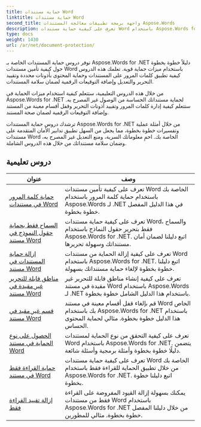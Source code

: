 ```yaml
---
title: حماية مستندات Word
linktitle: حماية مستندات Word
second_title: واجهة برمجة تطبيقات معالجة المستندات Aspose.Words
description: تعرف على كيفية حماية مستندات Word باستخدام Aspose.Words for .NET. سترشدك الدروس التعليمية خلال طرق الحماية المختلفة، مثل قفل التغييرات، وحماية كلمة المرور، وتقييد الوصول إلى عناصر المستند، وغير ذلك الكثير.
type: docs
weight: 1430
url: /ar/net/document-protection/
---
```

توفر دروس حماية المستندات الخاصة بـ Aspose.Words for .NET دليلاً خطوة بخطوة حول كيفية تأمين مستندات Word باستخدام ميزات حماية قوية. تعلمك هذه الدروس كيفية تطبيق كلمات المرور على المستندات وحماية المحتوى بأذونات محددة وتقييد التحرير والتعديل وإضافة التوقيعات الرقمية لضمان سلامة المستندات.

من خلال هذه الدروس التعليمية، ستتعلم كيفية استخدام ميزات الحماية في Aspose.Words for .NET لحماية مستنداتك الحساسة من الوصول غير المصرح به. ستتعلم كيفية إدارة كلمات المرور وتقييد أذونات التحرير وقفل أقسام معينة من المستند وإضافة التوقيعات الرقمية لضمان صحة المستند.

ترشدك دروس حماية المستندات Aspose.Words for .NET من خلال أمثلة عملية وتفسيرات خطوة بخطوة، مما يجعل من السهل تطبيق تدابير الأمان المتقدمة على مستندات Word الخاصة بك. احمِ معلوماتك السرية، ومنع التعديل غير المصرح به، وضمان سلامة مستنداتك من خلال هذه الدروس الشاملة.

 ## دروس تعليمية
| عنوان | وصف |
| --- | --- |
| [حماية كلمة المرور في مستندات Word](./password-protection/) | تعرف على كيفية تأمين مستندات Word الخاصة بك باستخدام حماية كلمة المرور باستخدام Aspose.Words لـ .NET في هذا الدليل المفصل خطوة بخطوة. |
| [السماح فقط بحماية حقول النموذج في مستند Word](./allow-only-form-fields-protect/) | تعرف على كيفية حماية مستندات Word، والسماح فقط بتحرير حقول النماذج باستخدام Aspose.Words for .NET. اتبع دليلنا لضمان أمان مستنداتك وسهولة تحريرها. |
| [إزالة حماية المستندات في مستند Word](./remove-document-protection/) | تعرف على كيفية إزالة الحماية من مستندات Word باستخدام Aspose.Words for .NET. اتبع دليلنا خطوة بخطوة لإلغاء حماية مستنداتك بسهولة. |
| [مناطق قابلة للتحرير غير مقيدة في مستند Word](./unrestricted-editable-regions/) | تعرف على كيفية إنشاء مناطق قابلة للتحرير غير مقيدة في مستند Word باستخدام Aspose.Words لـ .NET باستخدام هذا الدليل الشامل خطوة بخطوة. |
| [قسم غير مقيد في مستند Word](./unrestricted-section/) | قم بإلغاء قفل أقسام معينة في مستند Word الخاص بك باستخدام Aspose.Words for .NET باستخدام هذا الدليل خطوة بخطوة. مثالي لحماية المحتوى الحساس. |
| [الحصول على نوع الحماية في مستند Word](./get-protection-type/) | تعرف على كيفية التحقق من نوع الحماية لمستندات Word باستخدام Aspose.Words for .NET. يتضمن دليلًا خطوة بخطوة وأمثلة برمجية وأسئلة شائعة. |
| [حماية القراءة فقط في مستند Word](./read-only-protection/) | تعرف على كيفية حماية مستندات Word الخاصة بك من خلال تطبيق الحماية للقراءة فقط باستخدام Aspose.Words for .NET. اتبع دليلنا خطوة بخطوة. |
| [إزالة تقييد القراءة فقط](./remove-read-only-restriction/) | يمكنك بسهولة إزالة القيود المفروضة على القراءة فقط من مستندات Word باستخدام Aspose.Words for .NET من خلال دليلنا المفصل خطوة بخطوة. مثالي للمطورين. |